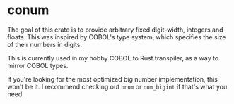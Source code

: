 # conum

The goal of this crate is to provide arbitrary fixed digit-width, integers and floats.
This was inspired by COBOL's type system, which specifies the size of their numbers in digits.

This is currently used in my hobby COBOL to Rust transpiler, as a way to mirror COBOL types.

If you're looking for the most optimized big number implementation, this won't be it. I recommend checking out `bnum` or `num_bigint` if that's what you need.
